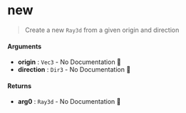 # new

>  Create a new `Ray3d` from a given origin and direction

#### Arguments

- **origin** : `Vec3` \- No Documentation 🚧
- **direction** : `Dir3` \- No Documentation 🚧

#### Returns

- **arg0** : `Ray3d` \- No Documentation 🚧